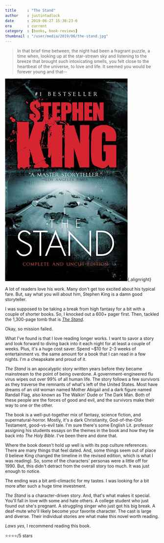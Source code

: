 ```yaml
---
title     : "The Stand"
author    : justintadlock
date      : 2019-06-27 15:30:23-6
era       : current
category  : [books, book-reviews]
thumbnail : "/user/media/2019/06/the-stand.jpg"
---
```


> In that brief time between, the night had been a fragrant puzzle, a time when, looking up at the star-strewn sky and listening to the breeze that brought such intoxicating smells, you felt close to the heartbeat of the universe, to love and life. It seemed you would be forever young and that--

![Cover the Stephen King's novel The Stand.](/user/media/2019/06/the-stand.jpg){.alignright}

A lot of readers love his work. Many don't get too excited about his typical fare. But, say what you will about him, Stephen King is a damn good storyteller.

I was supposed to be taking a break from high fantasy for a bit with a couple of shorter books.  So, I knocked out a 600+ pager first.  Then, tackled the 1,300-page tomb that is _[The Stand](https://www.amazon.com/Stand-Stephen-King-ebook/dp/B001C4NXKM/?tag=justtadl-20)_.

Okay, so mission failed.

What I've found is that I love reading longer works.  I want to savor a story and look forward to diving back into it each night for at least a couple of weeks.  Plus, it's a huge cost saver.  Spend ~$10 for 2-3 weeks of entertainment vs. the same amount for a book that I can read in a few nights.  I'm a cheapskate and proud of it.

_The Stand_ is an apocalyptic story written years before they became mainstream to the point of being overdone.  A government-engineered flu virus wipes out over 99% of all human life.  The story follows a few survivors as they traverse the remnants of what's left of the United States.  Most have dreams of an old woman named Mother Abigail and a dark figure named Randall Flag, also known as The Walkin' Dude or The Dark Man.  Both of these people are the forces of good and evil, and the survivors make their way to one or the other.

The book is a well-put-together mix of fantasy, science fiction, and supernatural-horror.  Mostly, it's a dark Christianity, God-of-the-Old-Testament, good-vs-evil tale.  I'm sure there's some English Lit. professor assigning his students essays on the themes in the book and how they tie back into _The Holy Bible_.  I've been there and done that.

Where the book doesn't hold up well is with its pop culture references.  There are many things that feel dated.  And, some things seem out of place (I believe King changed the timeline in the revised edition, which is what I was reading).  So, some of the characters' personas were a little off for 1990.  But, this didn't detract from the overall story too much.  It was just enough to notice.

The ending was a bit anti-climactic for my tastes.  I was looking for a bit more after such a huge time investment.

_The Stand_ is a character-driven story.  And, that's what makes it special.  You'll fall in love with some and hate others.  A college student who just found out she's pregnant.  A struggling singer who just got his big break.  A deaf-mute who'll likely become your favorite character.  The cast is large and diverse.  Their individual stories are what make this novel worth reading.

_Laws yes_, I recommend reading this book.

⭐⭐⭐⭐/5 stars
